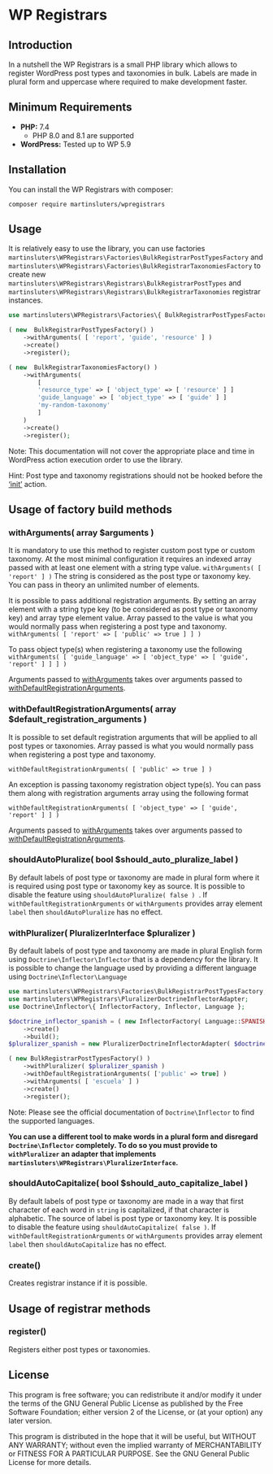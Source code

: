 # WP Registrars #

## Introduction ##
In a nutshell the WP Registrars is a small PHP library which allows to register WordPress post types and taxonomies in bulk. Labels are made in plural form and uppercase where required to make development faster.

## Minimum Requirements ##
* **PHP:** 7.4
  - PHP 8.0 and 8.1 are supported
* **WordPress:** Tested up to WP 5.9


## Installation ##
You can install the WP Registrars with composer:

    composer require martinsluters/wpregistrars


## Usage ##

It is relatively easy to use the library, you can use factories `martinsluters\WPRegistrars\Factories\BulkRegistrarPostTypesFactory` and `martinsluters\WPRegistrars\Factories\BulkRegistrarTaxonomiesFactory`
to create  new
`martinsluters\WPRegistrars\Registrars\BulkRegistrarPostTypes` and `martinsluters\WPRegistrars\Registrars\BulkRegistrarTaxonomies` registrar instances.

```php
use martinsluters\WPRegistrars\Factories\{ BulkRegistrarPostTypesFactory, BulkRegistrarTaxonomiesFactory };

( new  BulkRegistrarPostTypesFactory() )
    ->withArguments( [ 'report', 'guide', 'resource' ] )
    ->create()
    ->register();

( new  BulkRegistrarTaxonomiesFactory() )
    ->withArguments(
    	[
		'resource_type' => [ 'object_type' => [ 'resource' ] ]
		'guide_language' => [ 'object_type' => [ 'guide' ] ]
		'my-random-taxonomy'
    	]
    )
    ->create()
    ->register();
```


Note: This documentation will not cover the appropriate place and time in WordPress action execution order to use the library.

Hint: Post type and taxonomy registrations should not be hooked before the [‘init’](https://developer.wordpress.org/reference/hooks/init/) action.

## Usage of factory build methods ##
### withArguments( array  $arguments ) ###
It is mandatory to use this method to register custom post type or custom taxonomy.
At the most minimal configuration it requires an indexed array passed with at least one element with a string type value.
`withArguments( [ 'report' ] )` The string is considered as the post type or taxonomy key. You can pass in theory an unlimited number of elements.

It is possible to pass additional registration arguments. By setting an array element with a string type key (to be considered as post type or taxonomy key) and array type element value. Array passed to the value is what you would normally pass when registering a post type and taxonomy.
`withArguments( [ 'report' => [ 'public' => true ] ] )`

To pass object type(s) when registering a taxonomy use the following
`withArguments( [ 'guide_language' => [ 'object_type' => [ 'guide', 'report' ] ] ] )`

Arguments passed to [withArguments](https://stackedit.io/app#witharguments-array--arguments-) takes over arguments passed to [withDefaultRegistrationArguments](https://stackedit.io/app#withdefaultregistrationarguments-array--default_registration_arguments-).

### withDefaultRegistrationArguments( array  $default_registration_arguments ) ###
It is possible to set default registration arguments that will be applied to all post types or taxonomies.
Array passed is what you would normally pass when registering a post type and taxonomy.

    withDefaultRegistrationArguments( [ 'public' => true ] )

An exception is passing taxonomy registration object type(s). You can pass them along with registration arguments array using the following format

    withDefaultRegistrationArguments( [ 'object_type' => [ 'guide', 'report' ] ] )

Arguments passed to [withArguments](#witharguments-array--arguments-) takes over arguments passed to [withDefaultRegistrationArguments](#withdefaultregistrationarguments-array--default_registration_arguments-).

### shouldAutoPluralize( bool  $should_auto_pluralize_label )
By default labels of post type or taxonomy are made in plural form where it is required using post type or taxonomy key as source. It is possible to disable the feature using `shouldAutoPluralize( false ) `.
If `withDefaultRegistrationArguments` or `withArguments` provides array element `label` then `shouldAutoPluralize` has no effect.

### withPluralizer( PluralizerInterface  $pluralizer ) ###
By default labels of post type and taxonomy are made in plural English form using `Doctrine\Inflector\Inflector` that is a dependency for the library.
It is possible to change the language used by providing a different language using `Doctrine\Inflector\Language`

```php
use martinsluters\WPRegistrars\Factories\BulkRegistrarPostTypesFactory;
use martinsluters\WPRegistrars\PluralizerDoctrineInflectorAdapter;
use Doctrine\Inflector\{ InflectorFactory, Inflector, Language };

$doctrine_inflector_spanish = ( new InflectorFactory( Language::SPANISH ) )
	->create()
	->build();
$pluralizer_spanish = new PluralizerDoctrineInflectorAdapter( $doctrine_inflector_spanish );

( new BulkRegistrarPostTypesFactory() )
	->withPluralizer( $pluralizer_spanish )
	->withDefaultRegistrationArguments( ['public' => true] )
	->withArguments( [ 'escuela' ] )
	->create()
	->register();
```
Note: Please see the official documentation of `Doctrine\Inflector` to find the supported languages.

**You can use a different tool to make words in a plural form and disregard `Doctrine\Inflector` completely.
To do so you must provide to `withPluralizer` an adapter that implements `martinsluters\WPRegistrars\PluralizerInterface`.**


### shouldAutoCapitalize( bool  $should_auto_capitalize_label ) ###

By default labels of post type or taxonomy are made in a way that first character of each word in `string` is capitalized, if that character is alphabetic. The source of label is post type or taxonomy key. It is possible to disable the feature using `shouldAutoCapitalize( false )`.
If `withDefaultRegistrationArguments` or `withArguments` provides array element `label` then `shouldAutoCapitalize` has no effect.

### create() ##
Creates registrar instance if it is possible.


## Usage of registrar methods
### register()
Registers either post types or taxonomies.

## License
This program is free software; you can redistribute it and/or modify it under the terms of the GNU General Public License as published by the Free Software Foundation; either version 2 of the License, or (at your option) any later version.

This program is distributed in the hope that it will be useful, but WITHOUT ANY WARRANTY; without even the implied warranty of MERCHANTABILITY or FITNESS FOR A PARTICULAR PURPOSE. See the GNU General Public License for more details.
